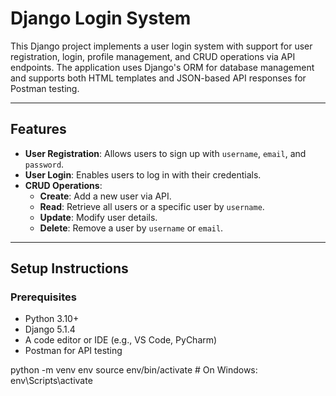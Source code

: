 # Django Login System

This Django project implements a user login system with support for user registration, login, profile management, and CRUD operations via API endpoints. The application uses Django's ORM for database management and supports both HTML templates and JSON-based API responses for Postman testing.

---

## Features
- **User Registration**: Allows users to sign up with `username`, `email`, and `password`.
- **User Login**: Enables users to log in with their credentials.
- **CRUD Operations**:
  - **Create**: Add a new user via API.
  - **Read**: Retrieve all users or a specific user by `username`.
  - **Update**: Modify user details.
  - **Delete**: Remove a user by `username` or `email`.

---

## Setup Instructions

### Prerequisites
- Python 3.10+
- Django 5.1.4
- A code editor or IDE (e.g., VS Code, PyCharm)
- Postman for API testing


python -m venv env
source env/bin/activate  # On Windows: env\Scripts\activate
